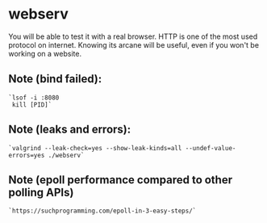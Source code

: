 # webserv
You will be able to test it with a real browser. HTTP is one of the most used protocol on internet. Knowing its arcane will be useful, even if you won't be working on a website. 


## Note (bind failed):
	`lsof -i :8080
	 kill [PID]`


## Note (leaks and errors):
	`valgrind --leak-check=yes --show-leak-kinds=all --undef-value-errors=yes ./webserv`

## Note (epoll performance compared to other polling APIs)
	`https://suchprogramming.com/epoll-in-3-easy-steps/`
